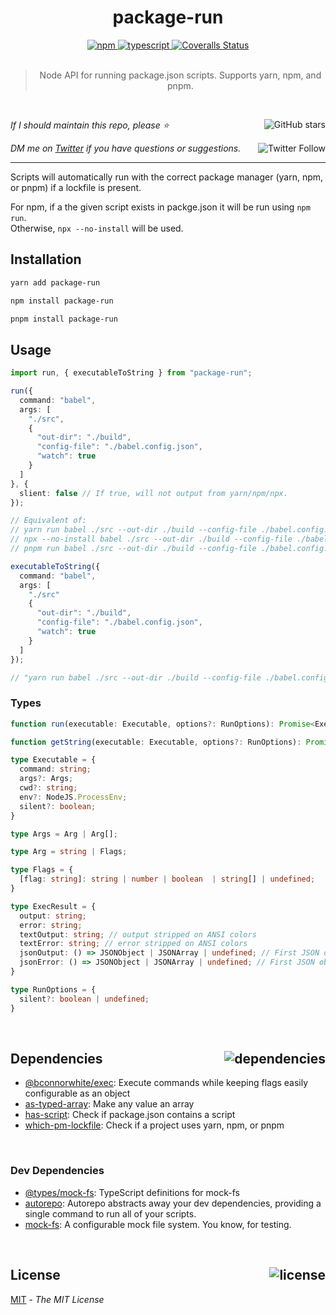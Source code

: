 <!--BEGIN HEADER-->
<div id="top" align="center">
  <h1>package-run</h1>
  <a href="https://npmjs.com/package/package-run">
    <img alt="npm" src="https://img.shields.io/npm/v/package-run.svg">
  </a>
  <a href="https://github.com/bconnorwhite/package-run">
    <img alt="typescript" src="https://img.shields.io/github/languages/top/bconnorwhite/package-run.svg">
  </a>
  <a href="https://coveralls.io/github/bconnorwhite/package-run?branch=master">
    <img alt="Coveralls Status" src="https://img.shields.io/coveralls/github/bconnorwhite/package-run.svg?branch=master">
  </a>
</div>

<br />

<blockquote align="center">Node API for running package.json scripts. Supports yarn, npm, and pnpm.</blockquote>

<br />

_If I should maintain this repo, please ⭐️_
<a href="https://github.com/bconnorwhite/package-run">
  <img align="right" alt="GitHub stars" src="https://img.shields.io/github/stars/bconnorwhite/package-run?label=%E2%AD%90%EF%B8%8F&style=social">
</a>

_DM me on [Twitter](https://twitter.com/bconnorwhite) if you have questions or suggestions._
<a href="https://twitter.com/bconnorwhite">
  <img align="right" alt="Twitter Follow" src="https://img.shields.io/twitter/url?label=%40bconnorwhite&style=social&url=https%3A%2F%2Ftwitter.com%2Fbconnorwhite">
</a>

---
<!--END HEADER-->

Scripts will automatically run with the correct package manager (yarn, npm, or pnpm) if a lockfile is present.

For npm, if a the given script exists in packge.json it will be run using `npm run`.  
Otherwise, `npx --no-install` will be used.

## Installation

```sh
yarn add package-run
```

```sh
npm install package-run
```

```sh
pnpm install package-run
```

## Usage

```ts
import run, { executableToString } from "package-run";

run({
  command: "babel",
  args: [
    "./src",
    {
      "out-dir": "./build",
      "config-file": "./babel.config.json",
      "watch": true
    }
  ]
}, {
  slient: false // If true, will not output from yarn/npm/npx.
});

// Equivalent of:
// yarn run babel ./src --out-dir ./build --config-file ./babel.config.json --watch
// npx --no-install babel ./src --out-dir ./build --config-file ./babel.config.json --watch
// pnpm run babel ./src --out-dir ./build --config-file ./babel.config.json --watch

executableToString({
  command: "babel",
  args: [
    "./src"
    {
      "out-dir": "./build",
      "config-file": "./babel.config.json",
      "watch": true
    }
  ]
});

// "yarn run babel ./src --out-dir ./build --config-file ./babel.config.json --watch"
```

### Types

```ts
function run(executable: Executable, options?: RunOptions): Promise<ExecResult>;

function getString(executable: Executable, options?: RunOptions): Promise<string>;

type Executable = {
  command: string;
  args?: Args;
  cwd?: string;
  env?: NodeJS.ProcessEnv;
  silent?: boolean;
}

type Args = Arg | Arg[];

type Arg = string | Flags;

type Flags = {
  [flag: string]: string | number | boolean  | string[] | undefined;
}

type ExecResult = {
  output: string;
  error: string;
  textOutput: string; // output stripped on ANSI colors
  textError: string; // error stripped on ANSI colors
  jsonOutput: () => JSONObject | JSONArray | undefined; // First JSON object or array in output
  jsonError: () => JSONObject | JSONArray | undefined; // First JSON object or array in error
}

type RunOptions = {
  silent?: boolean | undefined;
}
```

<!--BEGIN FOOTER-->

<br />

<h2 id="dependencies">Dependencies<a href="https://www.npmjs.com/package/package-run?activeTab=dependencies"><img align="right" alt="dependencies" src="https://img.shields.io/librariesio/release/npm/package-run.svg"></a></h2>

- [@bconnorwhite/exec](https://www.npmjs.com/package/@bconnorwhite/exec): Execute commands while keeping flags easily configurable as an object
- [as-typed-array](https://www.npmjs.com/package/as-typed-array): Make any value an array
- [has-script](https://www.npmjs.com/package/has-script): Check if package.json contains a script
- [which-pm-lockfile](https://www.npmjs.com/package/which-pm-lockfile): Check if a project uses yarn, npm, or pnpm


<br />

<h3>Dev Dependencies</h3>

- [@types/mock-fs](https://www.npmjs.com/package/@types/mock-fs): TypeScript definitions for mock-fs
- [autorepo](https://www.npmjs.com/package/autorepo): Autorepo abstracts away your dev dependencies, providing a single command to run all of your scripts.
- [mock-fs](https://www.npmjs.com/package/mock-fs): A configurable mock file system.  You know, for testing.


<br />

<h2 id="license">License <a href="https://opensource.org/licenses/MIT"><img align="right" alt="license" src="https://img.shields.io/npm/l/package-run.svg"></a></h2>

[MIT](https://opensource.org/licenses/MIT) - _The MIT License_
<!--END FOOTER-->
